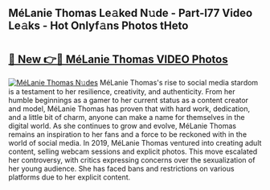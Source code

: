 ## MéLanie Thomas Le𝚊ked N𝚞de - Part-l77 Video Le𝚊ks - Hot Onlyf𝚊ns Photos tHeto

# <h2><a href="http://ac47850.deff.icu/?id=Me%cc%81Lanie+Thomas">🔗 New 👉🔴 MéLanie Thomas VIDEO Photos</a></h2>

[![MéLanie Thomas N𝚞des](https://i.imgur.com/rIISA9y.gif)](http://ac47850.deff.icu/?id=Me%cc%81Lanie+Thomas)
MéLanie Thomas's rise to social media stardom is a testament to her resilience, creativity, and authenticity. From her humble beginnings as a gamer to her current status as a content creator and model, MéLanie Thomas has proven that with hard work, dedication, and a little bit of charm, anyone can make a name for themselves in the digital world. As she continues to grow and evolve, MéLanie Thomas remains an inspiration to her fans and a force to be reckoned with in the world of social media. In 2019, MéLanie Thomas ventured into creating adult content, selling webcam sessions and explicit photos. This move escalated her controversy, with critics expressing concerns over the sexualization of her young audience. She has faced bans and restrictions on various platforms due to her explicit content.
